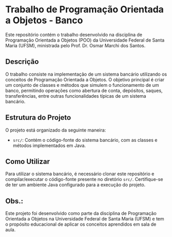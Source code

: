# Trabalho de Programação Orientada a Objetos - Banco

Este repositório contém o trabalho desenvolvido na disciplina de Programação Orientada a Objetos (POO) da Universidade Federal de Santa Maria (UFSM), ministrada pelo Prof. Dr. Osmar Marchi dos Santos.

## Descrição

O trabalho consiste na implementação de um sistema bancário utilizando os conceitos de Programação Orientada a Objetos. O objetivo principal é criar um conjunto de classes e métodos que simulem o funcionamento de um banco, permitindo operações como abertura de conta, depósitos, saques, transferências, entre outras funcionalidades típicas de um sistema bancário.

## Estrutura do Projeto

O projeto está organizado da seguinte maneira:

- `src/`: Contém o código-fonte do sistema bancário, com as classes e métodos implementados em Java.


## Como Utilizar

Para utilizar o sistema bancário, é necessário clonar este repositório e compilar/executar o código-fonte presente no diretório `src/`. Certifique-se de ter um ambiente Java configurado para a execução do projeto.


## Obs.:

Este projeto foi desenvolvido como parte da disciplina de Programação Orientada a Objetos na Universidade Federal de Santa Maria (UFSM) e tem o propósito educacional de aplicar os conceitos aprendidos em sala de aula.
